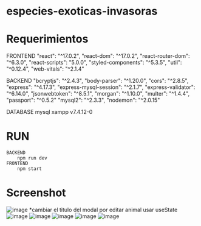 # especies-exoticas-invasoras
# Requerimientos

   FRONTEND
    "react": "^17.0.2",
    "react-dom": "^17.0.2",
    "react-router-dom": "^6.3.0",
    "react-scripts": "5.0.0",
    "styled-components": "^5.3.5",
    "util": "^0.12.4",
    "web-vitals": "^2.1.4"
  
  BACKEND
    "bcryptjs": "^2.4.3",
    "body-parser": "^1.20.0",
    "cors": "^2.8.5",
    "express": "^4.17.3",
    "express-mysql-session": "^2.1.7",
    "express-validator": "^6.14.0",
    "jsonwebtoken": "^8.5.1",
    "morgan": "^1.10.0",
    "multer": "^1.4.4",
    "passport": "^0.5.2"
    "mysql2": "^2.3.3",
    "nodemon": "^2.0.15"
    
  DATABASE
     mysql
     xampp v7.4.12-0


# RUN
    BACKEND
        npm run dev
    FRONTEND
        npm start
     
# Screenshot
![image](https://user-images.githubusercontent.com/69361351/165849118-ae519aab-4018-459d-b4b0-6668464661a7.png)
*cambiar el titulo del modal por editar animal usar useState
![image](https://user-images.githubusercontent.com/69361351/165849529-e89b8c87-73ee-4364-94ab-422b8deecfb6.png)
![image](https://user-images.githubusercontent.com/69361351/165849658-4a33a2a8-bd9e-46bb-a060-84147078c290.png)
![image](https://user-images.githubusercontent.com/69361351/165849192-170580b4-963d-4078-92c0-fb59ad8d28e0.png)
![image](https://user-images.githubusercontent.com/69361351/165849250-4b8b5a32-ddc0-488b-a761-78efdfda9cfa.png)
![image](https://user-images.githubusercontent.com/69361351/165849789-34ce2c94-4202-4641-9d70-4e7c468df4e0.png)










